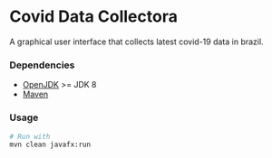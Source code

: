 # Covid Data Collectora 
A graphical user interface that collects latest covid-19 data in brazil.

### Dependencies
  - [OpenJDK](https://openjdk.java.net/) >= JDK 8
  - [Maven](https://maven.apache.org/)

### Usage
```sh
# Run with
mvn clean javafx:run
```
